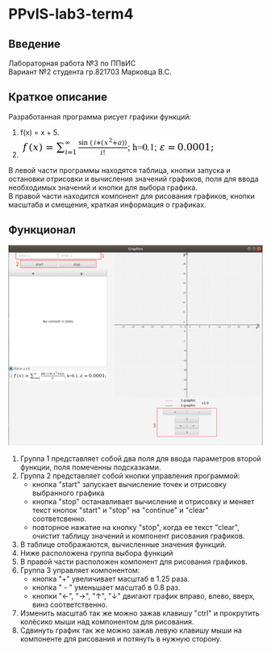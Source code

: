 PPvIS-lab3-term4
================================

Введение
--------------------------------

Лабораторная работа №3 по ППвИС <br>
Вариант №2 студента гр.821703 Марковца В.С.

Краткое описание
--------------------------------

Разработанная программа рисует графики функций:<br>
1. f(x) = x + 5.
2. ![](secondGraphic.png)

В левой части программы находятся таблица, кнопки запуска и остановки
 отрисовки и вычисления значений графиков, поля для ввода необходимых
  значений и кнопки для выбора графика. 
  <br>В правой части находится компонент для рисования графиков, 
  кнопки масштаба и смещения, краткая информация о графиках. 

Функционал
--------------------------------
![окно программы](programm.png)
1. Группа 1 представляет собой два поля для ввода параметров второй функции, поля помеченны подсказками.
2. Группа 2 представляет собой кнопки управления программой:
    * кнопка "start" запускает вычисление точек и отрисовку выбранного графика
    * кнопка "stop" останавливает вычисление и отрисовку и меняет текст кнопок "start" и "stop" на "continue"  и "clear" соответсвенно.
    * повторное нажатие на кнопку "stop", когда ее текст "clear", очистит таблицу значений и компонент рисования графиков.
3. В таблице отображаются, вычисленные значения функций.
4. Ниже расположена группа выбора функций
5. В правой части расположен компонент для рисования графиков.
6. Группа 3 управляет компонентом:
   * кнопка "+" увеличивает масштаб в 1.25 раза.
   * кнопка " - " уменьшает масштаб в 0.8 раз.
   * кнопки "←", "→", "↑", "↓" двигают график вправо, влево, вверх, винз соответственно.
7. Изменить масштаб так же можно зажав клавишу "ctrl" и прокрутить колёсико мыши над компонентом для рисования.
8. Сдвинуть график так же можно зажав левую клавишу мыши на компоненте для рисования и потянуть в нужную сторону.